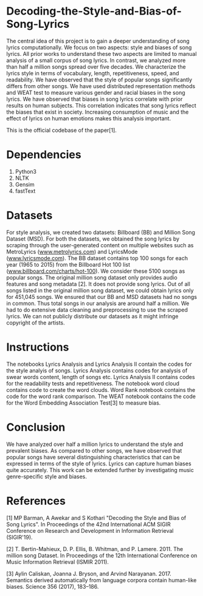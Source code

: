 # Decoding-the-Style-and-Bias-of-Song-Lyrics
The central idea of this project is to gain a deeper understanding of song lyrics computationally. We focus on two aspects: style and biases 
of song lyrics. All prior works to understand these two aspects are limited to manual analysis of a small corpus of song lyrics. In 
contrast, we analyzed more than half a million songs spread over five decades. We characterize the lyrics style in terms of vocabulary, 
length, repetitiveness, speed, and readability. We have observed that the style of popular songs significantly differs from other songs.
We have used distributed representation methods and WEAT test to measure various gender and racial biases in the song lyrics. We have 
observed that biases in song lyrics correlate with prior results on human subjects. This correlation indicates that song lyrics reflect 
the biases that exist in society. Increasing consumption of music and the effect of lyrics on human emotions makes this analysis important.

This is the official codebase of the paper[1].

# Dependencies
1) Python3
2) NLTK
3) Gensim
4) fastText

# Datasets
For style analysis, we created two datasets: Billboard (BB) and Million Song Dataset (MSD). For both the datasets, we obtained the song 
lyrics by scraping through the user-generated content on multiple websites such as MetroLyrics (www.metrolyrics.com) and LyricsMode 
(www.lyricsmode.com). The BB dataset contains top 100 songs for each year (1965 to 2015) from the Billboard Hot 100 list
(www.billboard.com/charts/hot-100). We consider these 5100 songs as popular songs. The original million song dataset only provides
audio features and song metadata [2]. It does not provide song lyrics. Out of all songs listed in the original million song dataset,
we could obtain lyrics only for 451,045 songs. We ensured that our BB and MSD datasets had no songs in common. Thus total songs
in our analysis are around half a million. We had to do extensive data cleaning and preprocessing to use the scraped lyrics.
We can not publicly distribute our datasets as it might infringe copyright of the artists. 

# Instructions
The notebooks Lyrics Analysis and Lyrics Analysis II contain the codes for the style analyis of songs. Lyrics Analysis contains codes for analysis of swear words content, length of songs etc. Lyrics Analysis II contains codes for the readability tests and repetitiveness. The notebook word cloud contains code to create the word clouds. Word Rank notebook contains the code for the word rank comparison. The WEAT notebook contains the code for the Word Embedding Association Test[3] to measure bias.

# Conclusion
We have analyzed over half a million lyrics to understand the style and prevalent biases. As compared to other songs, we have observed
that popular songs have several distinguishing characteristics that can be expressed in terms of the style of lyrics. Lyrics can capture
human biases quite accurately. This work can be extended further by investigating music genre-specific style and biases.

# References
[1] MP Barman, A Awekar and S Kothari "Decoding the Style and Bias of Song Lyrics". In Proceedings of the 42nd International ACM SIGIR Conference on Research and Development in Information Retrieval (SIGIR'19).

[2] T. Bertin-Mahieux, D. P. Ellis, B. Whitman, and P. Lamere. 2011. The million song Dataset. In Proceedings of the 12th International Conference on Music Information Retrieval (ISMIR 2011).

[3] Aylin Caliskan, Joanna J. Bryson, and Arvind Narayanan. 2017. Semantics derived automatically from language corpora contain human-like biases. Science 356 (2017), 183–186.

